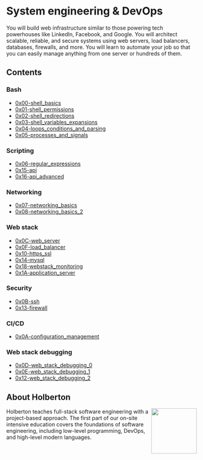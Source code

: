 # System engineering & DevOps

You will build web infrastructure similar to those powering tech powerhouses like LinkedIn,
Facebook, and Google. You will architect scalable, reliable, and secure systems using web
servers, load balancers, databases, firewalls, and more. You will learn to automate your job
so that you can easily manage anything from one server or hundreds of them.

## Contents

### Bash
- [0x00-shell_basics]()
- [0x01-shell_permissions]()
- [0x02-shell_redirections]()
- [0x03-shell_variables_expansions]()
- [0x04-loops_conditions_and_parsing]()
- [0x05-processes_and_signals]()

### Scripting
- [0x06-regular_expressions]()
- [0x15-api]()
- [0x16-api_advanced]()

### Networking
- [0x07-networking_basics]()
- [0x08-networking_basics_2]()

### Web stack
- [0x0C-web_server]()
- [0x0F-load_balancer]()
- [0x10-https_ssl]()
- [0x14-mysql]()
- [0x18-webstack_monitoring]()
- [0x1A-application_server]()

### Security
- [0x0B-ssh]()
- [0x13-firewall]()

### CI/CD
- [0x0A-configuration_management]()

### Web stack debugging
- [0x0D-web_stack_debugging_0]()
- [0x0E-web_stack_debugging_1]()
- [0x12-web_stack_debugging_2]()

## About Holberton

<p>
<img height="120" src="https://blog.holbertonschool.com/wp-content/uploads/2020/04/unnamed-2.png" align="right" >
</p>

Holberton teaches full-stack software engineering with a project-based approach.
The first part of our on-site intensive education covers the foundations of software
engineering, including low-level programming, DevOps, and high-level modern languages.
